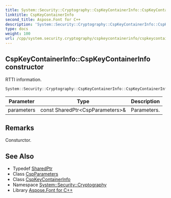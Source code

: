 ```yaml
---
title: System::Security::Cryptography::CspKeyContainerInfo::CspKeyContainerInfo constructor
linktitle: CspKeyContainerInfo
second_title: Aspose.Font for C++
description: 'System::Security::Cryptography::CspKeyContainerInfo::CspKeyContainerInfo constructor. RTTI information in C++.'
type: docs
weight: 100
url: /cpp/system.security.cryptography/cspkeycontainerinfo/cspkeycontainerinfo/
---
```

## CspKeyContainerInfo::CspKeyContainerInfo constructor


RTTI information.

```cpp
System::Security::Cryptography::CspKeyContainerInfo::CspKeyContainerInfo(const SharedPtr<CspParameters> &parameters)
```


| Parameter | Type | Description |
| --- | --- | --- |
| parameters | const SharedPtr\<CspParameters\>\& | Parameters. |
## Remarks


Consturctor. 
## See Also

* Typedef [SharedPtr](../../../system/sharedptr/)
* Class [CspParameters](../../cspparameters/)
* Class [CspKeyContainerInfo](../)
* Namespace [System::Security::Cryptography](../../)
* Library [Aspose.Font for C++](../../../)
